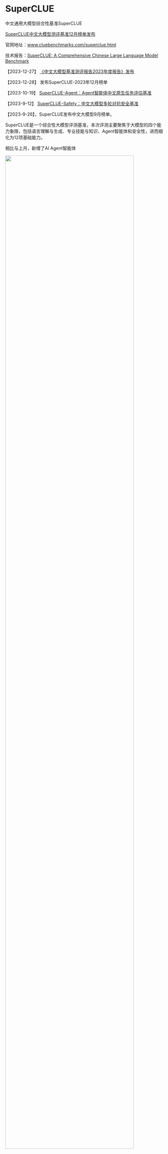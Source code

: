 # SuperCLUE

中文通用大模型综合性基准SuperCLUE

<a href='https://www.superclueai.com' target="__blank">SuperCLUE中文大模型测评基准12月榜单发布</a>

官网地址：<a href='https://www.cluebenchmarks.com/superclue.html' target="__blank">www.cluebenchmarks.com/superclue.html</a>

技术报告：<a href='https://arxiv.org/abs/2307.15020' target="__blank">SuperCLUE: A Comprehensive Chinese Large Language Model Benchmark</a>

【2023-12-27】 <a href='https://mp.weixin.qq.com/s/PycSpCCREBgB0tEy3csPKQ'>《中文大模型基准测评报告2023年度报告》发布</a>

【2023-12-28】 发布SuperCLUE-2023年12月榜单


【2023-10-19】 <a href='https://www.cluebenchmarks.com/superclue_agent.html' target="__blank">SuperCLUE-Agent：Agent智能体中文原生任务评估基准</a>


【2023-9-12】 <a href='https://github.com/CLUEbenchmark/SuperCLUE-safety' target="__blank">SuperCLUE-Safety：中文大模型多轮对抗安全基准</a>


【2023-9-26】，SuperCLUE发布中文大模型9月榜单。

SuperCLUE是一个综合性大模型评测基准，本次评测主要聚焦于大模型的四个能力象限，包括语言理解与生成、专业技能与知识、Agent智能体和安全性，进而细化为12项基础能力。

相比与上月，新增了AI Agent智能体

<img src="https://github.com/CLUEbenchmark/SuperCLUE/blob/main/resources/superclue_idea2.png"  width="90%" height="90%"></img>

### SuperCLUE能力评估结构图
<img src="https://github.com/CLUEbenchmark/SuperCLUE/blob/main/resources/category09.png"  width="60%" height="60%"></img>

### SuperCLUE多维度测评方案
<img src="https://github.com/CLUEbenchmark/SuperCLUE/blob/main/resources/r2309/superclue_mlitisystem.png"  width="90%" height="90%"></img>


### 为什么新增AI Agent智能体能力？

AI agent（智能体）是当前与大语言模型相关的前沿研究热点，拥有类似贾维斯等科幻电影中人类超级助手的能力，可以根据需求自主的完成任务。
然而，面向AI agent智能体，缺乏针对中文大模型的广泛评估。为了解决这一问题，我们在SuperCLUE新的榜单中新增了AI agent智能体能力的测评。
这个榜单将重点评估AI agent在【工具使用】和【任务规划】两个关键能力上的表现，这项工作旨在为评估中文大模型作为智能体的表现提供一个基础和可能。

### SuperCLUE总排行榜（2023年12月）

| 排名 | 模型 | 机构 | 总分 | OPEN<br/>多轮开放问题 | OPT<br/>三大能力客观题 | 使用 |
|:-:|:-:|:-:|:-:|:-:|:-:|:-:|  
| GPT4-Turbo | OpenAI | 90.63 | 90.89 | 90.03 | API |
| GPT4(网页) | OpenAI | 83.92 | 80.76 | 91.28 | 网页 |
| GPT4(API) | OpenAI | 79.84 | 76.24 | 88.24 | API |
| 🏅️ | 文心一言4.0(API) | 百度 | 79.02 | 75.00 | 88.38 | API |
| 🥈 | 通义千问2.0 | 阿里巴巴 | 76.54 | 71.78 | 87.64 | API |  
| 🥉 | AndesGPT | OPPO | 75.04 | 70.01 | 86.76 | API |
| 4 | 智谱清言 | 清华&智谱 | 74.11 | 69.91 | 83.92 | 网页 |
| 5 | BlueLM | vivo | 72.20 | 67.77 | 82.54 | API |
| 5 | Moonshot(KimiChat) | 月之暗面 | 71.92 | 67.25 | 82.81 | 网页 |
| - | 文心一言4.0(网页) | 百度 | 70.28 | 62.59 | 88.22 | 网页 |
| 6 | Qwen-72B-Chat | 阿里巴巴 | 69.69 | 62.31 | 86.90 | API |  
| 7 | 序列猴子 | 出门问问 | 68.98 | 61.01 | 87.59 | API |
| 8 | Yi-34B-Chat | 零一万物 | 68.46 | 61.99 | 83.56 | 模型 |
| 9 | PCI-TransGPT | 佳都科技 | 68.33 | 60.41 | 86.81 | API |
| 9 | 360GPT_Pro | 360 | 68.32 | 61.36 | 84.56 | API |
| - | Claude2 | Anthropic | 67.43 | 65.14 | 72.77 | API |
| 11 | 云雀大模型(豆包) | 字节跳动 | 66.35 | 58.53 | 84.60 | 网页 | 
| - | Gemini-pro | Google | 65.29 | 59.33 | 79.20 | API |
| - | GPT3.5-Turbo | OpenAI | 61.44 | 55.63 | 74.98 | API |
| 12 | Qwen-14B-Chat | 阿里巴巴 | 61.27 | 52.04 | 82.81 | API |
| 13 | Baichuan2-13B-Chat | 百川智能 | 61.12 | 54.45 | 76.67 | 模型 |
| 14 | XVERSE-13B-2-Chat | 元象科技 | 60.46 | 53.00 | 77.87 | 模型 |
| 15 | 讯飞星火V3.0 | 科大讯飞 | 59.33 | 51.74 | 77.03 | API |
| 16 | Minimax(应事) | 稀宇科技 | 58.91 | 50.00 | 79.69 | 网页 |
| 17 | ChatGLM3-6B | 清华&智谱 | 49.50 | 42.30 | 66.31 | 模型 |
| 18 | Chinese-Alpaca-2-13B | yiming cui | 45.36 | 38.91 | 60.40 | 模型 |
| - | Llama_2_13B_Chat | Meta | 37.36 | 34.91 | 43.09 | 模型 |

注：处于前列的模型，如果分数比较接近（小于0.03分），在排名时会被记为并列的名称。

### SuperCLUE-OPEN多轮开放问题排行榜（2023年12月）

### SuperCLUE-OPT三大能力客观题排行榜（2023年12月）


### SuperCLUE十大基础能力排行榜（2023年12月）


### SuperCLUE开源模型排行榜（2023年12月）


### 23-11月测评改进

    1. 本次测评中SuperCLUE-Open的超级模型（裁判模型）由10月的GPT4升级为能力更强的GPT4-Turbo，进一步提升开放主观题评估的精确性。
    
    2. 本次SuperCLUE-Open测评集总量由10月的3754道题扩展至4265道题。
    
    3. 与10月相比，本次测评新增了腾讯的混元、阿里云的通义千问2.0(v1030)、零一万物的Yi-34B-Chat、清华&智谱AI的ChatGLM3-Turbo和ChatGLM3-6B、
    元象科技的XVERSE-13B-2-Chat。

### 示例
#### 能力1：语义理解与抽取

这是一种语言能力，能够理解并解析输入的文字信息的含义。模型需要能够识别短语、句子、段落的含义，同时还要能从更大的文本块中抽取关键信息和主题。

##### 多轮对话示例

<img src="https://github.com/CLUEbenchmark/SuperCLUE/blob/main/resources/r2309/image_nlp.png"  width="100%" height="100%"></img>

注：本示例中可同时评测多轮对话能力

#### 能力2：AI agent（智能体）能力

AI agent（智能体）是当前与大语言模型相关的前沿研究热点，拥有类似贾维斯等科幻电影中人类超级助手的能力，可以根据需求自主的完成任务。

重点评估AI agent在【工具使用】和【任务规划】两个关键能力上的表现

##### 示例

<img src="https://github.com/CLUEbenchmark/SuperCLUE/blob/main/resources/r2309/image_agent.png"  width="100%" height="100%"></img>


#### 能力3：上下文对话

这是一种语言能力，需要理解并记住前面的对话信息，以便在回答中保持连贯性。这涉及到理解对话的整体流程和上下文环境，或生成相应的对话。

##### 示例

<img src="https://github.com/CLUEbenchmark/SuperCLUE/blob/main/resources/r2309/image_dial.png"  width="100%" height="100%"></img>

#### 能力4：生成与创作

这是一种语言能力，能够创造新的文本内容，如文章、文案、短故事、诗歌。这涉及到创造性地运用语言，同时还要考虑到风格、语境和目标读者。

##### 示例
<img src="https://github.com/CLUEbenchmark/SuperCLUE/blob/main/resources/r2309/image_generate.png"  width="100%" height="100%"></img>


#### 能力5：知识与百科

这是一种知识能力，能够像百科全书一样提供知识信息。这涉及到理解和回答关于广泛主题的问题，以及提供准确、详细和最新的信息。

##### 示例

<img src="https://github.com/CLUEbenchmark/SuperCLUE/blob/main/resources/r2309/image_knowledge.png"  width="100%" height="100%"></img>


#### 能力6：代码

这是一种专业能力，能够理解和生成编程代码。这涉及到理解多种编程语言的语法、结构和习惯，以及如何解决编程问题。

##### 多轮对话示例

<img src="https://github.com/CLUEbenchmark/SuperCLUE/blob/main/resources/r2309/image_code.png"  width="100%" height="100%"></img>

注：本示例中可同时评测多轮对话能力

#### 能力7：逻辑与推理

这是一种专业能力，能够理解和应用逻辑原则进行推理。这涉及到分析问题、识别问题及推理。

##### 示例

<img src="https://github.com/CLUEbenchmark/SuperCLUE/blob/main/resources/r2309/image_logic.png"  width="100%" height="100%"></img>


####  能力8：计算

这是一种专业能力，使其能够执行数学运算，如加法、减法、乘法和除法，甚至更复杂的数学问题。这涉及到理解数学问题的表述，以及如何步骤地解决这些问题。

##### 多轮对话示例

<img src="https://github.com/CLUEbenchmark/SuperCLUE/blob/main/resources/r2309/image_compute.png"  width="100%" height="100%"></img>

注：本示例中可同时评测多轮对话能力

####  能力9：角色扮演

这是一种感知能力，使其能够在特定的模拟环境或情景中扮演一个角色。这涉及到理解特定角色的行为、说话风格，以及在特定情境下的适当反应。

##### 示例

<img src="https://github.com/CLUEbenchmark/SuperCLUE/blob/main/resources/r2309/image_roleplay.png"  width="100%" height="100%"></img>


####   能力10：安全

这是一种安全能力，防止生成可能引起困扰或伤害的内容。这涉及到识别和避免可能包含敏感或不适当内容的请求，以及遵守用户的隐私和安全政策。

##### 示例

<img src="https://github.com/CLUEbenchmark/SuperCLUE/blob/main/resources/r2309/image_safety.png"  width="100%" height="100%"></img>

### 8月榜单更新情况
1.综合性：将OPEN多轮开放问题与OPT三大能力客观题进行了结合起来，作为8月榜单；

2.模型细节：Baichuan-13B-Chat使用了是最新的模型权重，具体见huggingface的权重；文心一言，OPT三大能力客观题使用的是API（Ernie-3.5-turbo）；
  360使用的是api版本；

3.模型更新：去除了一些前期大家比较关注但当前活跃度不高的模型，如MOSS，BELLE等；加入了一些如Qwen-7B-Chat和3个Llam2相关模型。
